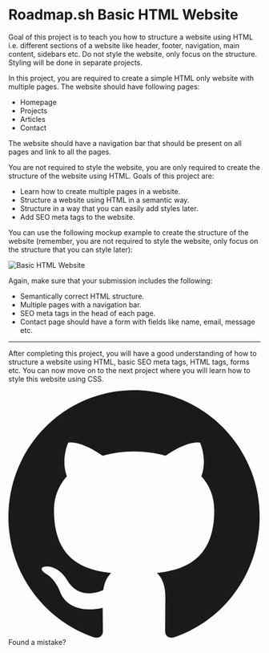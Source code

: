 # Roadmap.sh Basic HTML Website

<p>Goal of this project is to teach you how to structure a website using HTML i.e. different sections of a website like header, footer, navigation, main content, sidebars etc. Do not style the website, only focus on the structure. Styling will be done in separate projects.</p>
</blockquote>
<p>In this project, you are required to create a simple HTML only website with multiple pages. The website should have following pages:</p>
<ul>
<li>Homepage</li>
<li>Projects</li>
<li>Articles</li>
<li>Contact</li>
</ul>
<p>The website should have a navigation bar that should be present on all pages and link to all the pages.</p>
<p>You are not required to style the website, you are only required to create the structure of the website using HTML. Goals of this project are:</p>
<ul>
<li>Learn how to create multiple pages in a website.</li>
<li>Structure a website using HTML in a semantic way.</li>
<li>Structure in a way that you can easily add styles later.</li>
<li>Add SEO meta tags to the website.</li>
</ul>
<p>You can use the following mockup example to create the structure of the website (remember, you are not required to style the website, only focus on the structure that you can style later):</p>
<p><img src="https://assets.roadmap.sh/guest/portfolio-design-83lku.png" alt="Basic HTML Website"></p>
<p>Again, make sure that your submission includes the following:</p>
<ul>
<li>Semantically correct HTML structure.</li>
<li>Multiple pages with a navigation bar.</li>
<li>SEO meta tags in the head of each page.</li>
<li>Contact page should have a form with fields like name, email, message etc.</li>
</ul>
<hr>
<p>After completing this project, you will have a good understanding of how to structure a website using HTML, basic SEO meta tags, HTML tags, forms etc. You can now move on to the next project where you will learn how to style this website using CSS.</p> </div> <div class="mt-5 flex flex-wrap items-center justify-center rounded-lg p-2.5 text-sm"> <svg xmlns="http://www.w3.org/2000/svg" viewBox="0 0 98 96" xmlns:v="https://vecta.io/nano" class="mr-2 inline-block h-5 w-5"><path fill-rule="evenodd" d="M48.854 0C21.839 0 0 22 0 49.217c0 21.756 13.993 40.172 33.405 46.69 2.427.49 3.316-1.059 3.316-2.362l-.08-9.127c-13.59 2.934-16.42-5.867-16.42-5.867-2.184-5.704-5.42-7.17-5.42-7.17-4.448-3.015.324-3.015.324-3.015 4.934.326 7.523 5.052 7.523 5.052 4.367 7.496 11.404 5.378 14.235 4.074.404-3.178 1.699-5.378 3.074-6.6-10.839-1.141-22.243-5.378-22.243-24.283 0-5.378 1.94-9.778 5.014-13.2-.485-1.222-2.184-6.275.486-13.038 0 0 4.125-1.304 13.426 5.052a46.97 46.97 0 0 1 12.214-1.63c4.125 0 8.33.571 12.213 1.63 9.302-6.356 13.427-5.052 13.427-5.052 2.67 6.763.97 11.816.485 13.038 3.155 3.422 5.015 7.822 5.015 13.2 0 18.905-11.404 23.06-22.324 24.283 1.78 1.548 3.316 4.481 3.316 9.126l-.08 13.526c0 1.304.89 2.853 3.316 2.364 19.412-6.52 33.405-24.935 33.405-46.691C97.707 22 75.788 0 48.854 0z" fill="currentColor"></path></svg>
Found a mistake?
